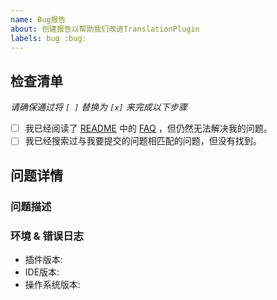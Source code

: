 ```yaml
---
name: Bug报告
about: 创建报告以帮助我们改进TranslationPlugin
labels: bug :bug:
---
```


## 检查清单
*请确保通过将 `[ ]` 替换为 `[x]` 来完成以下步骤*

* [ ] 我已经阅读了 [README](https://github.com/YiiGuxing/TranslationPlugin) 中的 [FAQ](https://github.com/YiiGuxing/TranslationPlugin#faq) ，但仍然无法解决我的问题。
* [ ] 我已经搜索过与我要提交的问题相匹配的问题，但没有找到。

## 问题详情

### 问题描述
<!--
请详细描述问题，确保包括:
  1. 重现问题的步骤。
  2. 发生了什么。
  3. 您认为正确的行为应该是什么。
  4. 如果可以，请添加屏幕截图以帮助解释您的问题。
-->

### 环境 & 错误日志
- 插件版本: <!-- x.x.x -->
- IDE版本: <!-- IDEA 20xx.x.x -->
- 操作系统版本: <!-- Windows 10 -->
<!-- (版本崩溃时请提供)
- 错误日志:
```
在此粘贴错误日志
```
-->